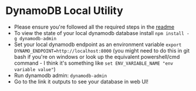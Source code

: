# DynamoDB Local Utility

- Please ensure you're followed all the required steps in the [readme](README.md)
- To view the state of your local dynamodb database install `npm install -g dynamodb-admin`
- Set your local dynamodb endpoint as an environment variable `export DYNAMO_ENDPOINT=http://localhost:8000` (you might need to do this in git bash if you're on windows or look up the equivalent powershell/cmd command - I think it's something like `set ENV_VARIABLE_NAME "env variable value"`)
- Run dynamodb admin: `dynamodb-admin`
- Go to the link it outputs to see your database in web UI!